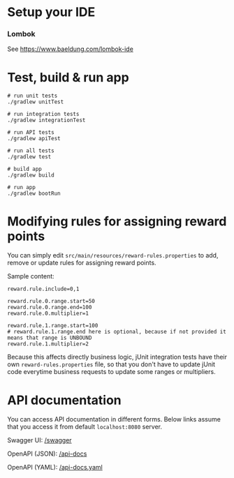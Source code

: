 # Setup your IDE

### Lombok

See https://www.baeldung.com/lombok-ide

# Test, build & run app

```
# run unit tests
./gradlew unitTest

# run integration tests
./gradlew integrationTest 

# run API tests
./gradlew apiTest 

# run all tests
./gradlew test 

# build app
./gradlew build 

# run app
./gradlew bootRun 
```

# Modifying rules for assigning reward points

You can simply edit `src/main/resources/reward-rules.properties` to add, remove or update rules for assigning reward points.

Sample content:

```
reward.rule.include=0,1

reward.rule.0.range.start=50
reward.rule.0.range.end=100
reward.rule.0.multiplier=1

reward.rule.1.range.start=100
# reward.rule.1.range.end here is optional, because if not provided it means that range is UNBOUND
reward.rule.1.multiplier=2
```

Because this affects directly business logic, jUnit integration tests have their own `reward-rules.properties` file,
so that you don't have to update jUnit code everytime business requests to update some ranges or multipliers.


# API documentation

You can access API documentation in different forms. Below links assume that you access it from default `localhost:8080` server.

Swagger UI: [/swagger](http://localhost:8080/swagger)

OpenAPI (JSON): [/api-docs](http://localhost:8080/api-docs)

OpenAPI (YAML): [/api-docs.yaml](http://localhost:8080/api-docs.yml)

